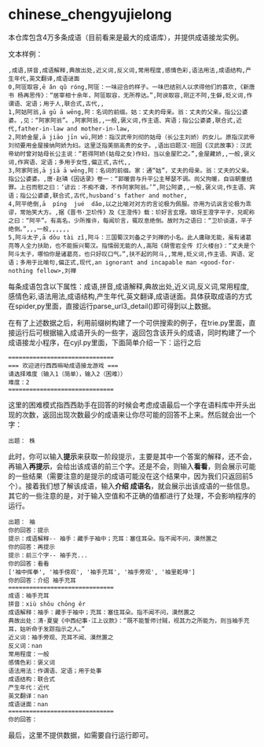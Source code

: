 # chinese_chengyujielong
本仓库包含4万多条成语（目前看来是最大的成语库），并提供成语接龙实例。

文本样例：

```
,成语,拼音,成语解释,典故出处,近义词,反义词,常用程度,感情色彩,语法用法,成语结构,产生年代,英文翻译,成语谜面
0,阿匼取容,ē ǎn qǔ róng,阿匼：一味迎合的样子。一味巴结别人以求得他们的喜欢,《新唐书 杨再思传》：“居宰相十余年，阿匼取容，无所荐达。”,阿谀取容,刚正不阿,生僻,贬义词,作谓语、定语；用于人,联合式,古代,,
1,阿姑阿翁,ā gū ā wēng,阿：名词的前缀。姑：丈夫的母亲。翁：丈夫的父亲。指公公婆婆。,见：“阿家阿翁”。,阿家阿翁,,一般,褒义词,作主语、宾语；指公公婆婆,联合式,近代,father-in-law and mother-in-law,
2,阿娇金屋,ā jiāo jīn wū,阿娇：指汉武帝刘彻的姑母（长公主刘娇）的女儿。原指汉武帝刘彻要用金屋接纳阿娇为妇。这里泛指美丽高贵的女子。,语出旧题汉·班固《汉武故事》：汉武帝幼时曾对姑母长公主说：“若得阿娇(姑母之女)作妇，当以金屋贮之。”,金屋藏娇,,一般,褒义词,作宾语、定语；多用于女性,偏正式,古代,,
3,阿家阿翁,ā jiā ā wēng,阿：名词的前缀。家：通“姑”，丈夫的母亲。翁：丈夫的父亲。指公公婆婆。,唐·赵璘《因话录》卷一：“郭暖尝与升平公主琴瑟不调。尚父拘暖，自诣朝童结罪。上召而慰之曰：‘谚云：不痴不聋，不作阿家阿翁。’”,阿公阿婆,,一般,褒义词,作主语、宾语；指公公婆婆,联合式,古代,husband's father and mother,
4,阿平绝倒,ā  píng  jué  dǎo,以之比喻对对方的言论极为佩服。亦用为讥讽言论极为乖谬，常贻笑大方。,据《晋书·卫玠传》及《王澄传》载：玠好言玄理。琅玡王澄字平子，兄昵称之曰：“阿平”。有高名，少所推许，每闻玠言，辄叹息绝倒。故时为之语曰：“卫玠谈道，平子绝倒。”,,,一般,,,,,,
5,阿斗太子,ā dǒu tài zǐ,阿斗：三国蜀汉刘备之子刘禅的小名。此人庸碌无能，虽有诸葛亮等人全力扶助，也不能振兴蜀汉。指懦弱无能的人,高阳《胡雪岩全传 灯火楼台》：“丈夫是个阿斗太子，哪怕你是诸葛亮，也只好叹口气。”,扶不起的阿斗,,常用,贬义词,作主语、宾语、定语；多用于比喻句,偏正式,现代,an ignorant and incapable man <good-for-nothing fellow>,刘禅
```

每条成语包含以下属性：成语,拼音,成语解释,典故出处,近义词,反义词,常用程度,感情色彩,语法用法,成语结构,产生年代,英文翻译,成语谜面。具体获取成语的方式在spider,py里面，直接运行parse_url3_detail()即可得到以上数据。

在有了上述数据之后，利用前缀树构建了一个可供搜索的例子，在trie.py里面，直接运行后可根据输入成语开头的一些字，返回包含该开头的成语，同时构建了一个成语接龙小程序，在cyjl.py里面，下面简单介绍一下：运行之后

```
==============================
=== 欢迎进行西西嘛呦成语接龙游戏 ===
请选择难度（输入1（简单），输入2（困难））
难度：2
==============================
```

这里的困难模式指西西助手在回答的时候会考虑成语最后一个字在语料库中开头出现的次数，返回出现次数最少的成语来让你尽可能的回答不上来。然后就会出一个字：

```
出题： 株
```

此时，你可以输入**提示**来获取一阶段提示，主要是其中一个答案的解释，还不会，再输入**再提示**，会给出该成语的前三个字。还是不会，则输入**看看**，则会展示可能的一些结果（需要注意的是提示的成语可能没在这个结果中，因为我们只返回前5个）。接着我们想了解该成语，输入**介绍 成语名**，就会展示出该成语的一些信息。其它的一些注意的是，对于输入空值和不正确的值都进行了处理，不会影响程序的运行。

```
出题： 袖
你的回答：提示
提示：成语解释-- 袖手：藏手于袖中；充耳：塞住耳朵。指不闻不问，漠然置之
你的回答：再提示
提示：前三个字-- 袖手充...
你的回答：看看
['袖中挥拳', '袖手傍观', '袖手充耳', '袖手旁观', '袖里乾坤']
你的回答：介绍 袖手充耳
==============================
成语：袖手充耳
拼音：xiù shǒu chōng ěr
成语解释：袖手：藏手于袖中；充耳：塞住耳朵。指不闻不问，漠然置之
典故出处：清·夏燮《中西纪事·江上议款》：“既不能誓师讨贼，视其力之所能为，则当袖手充耳，姑听命于发踪指示之人。”
近义词：袖手旁观、充耳不闻、漠然置之
反义词：nan
常用程度：一般
感情色彩：褒义词
语法用法：作谓语、定语；用于处事
成语结构：联合式
产生年代：近代
英文翻译：nan
成语谜面：nan
==============================
你的回答：
```

最后，这里不提供数据，如需要自行运行即可。
